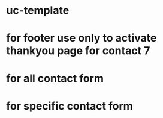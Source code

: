 # uc-template

# for footer use only to activate thankyou page for contact 7
# for all contact form
<script>
  document.addEventListener('wpcf7mailsent', function () {
    window.location.href = "https://urbanfeatconstruction.com/thank-you";
  }, false);
</script>
# for specific contact form
<script>
  document.addEventListener('wpcf7mailsent', function (event) {
    // Replace 123 with your actual form ID (optional)
    // or remove the condition to apply to all forms
    if (event.detail.contactFormId == 123) {
      window.location.href = "https://yourdomain.com/thank-you";
    }
  }, false);
</script>
